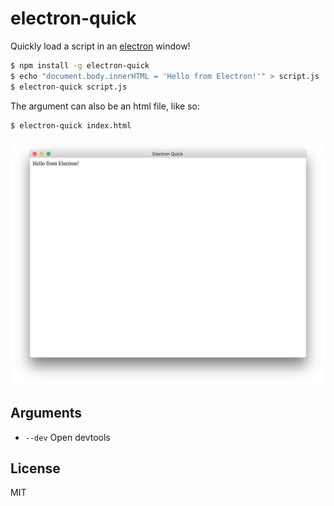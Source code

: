 # electron-quick

Quickly load a script in an [electron](https://electron.atom.io/) window!

```bash
$ npm install -g electron-quick
$ echo "document.body.innerHTML = 'Hello from Electron!'" > script.js
$ electron-quick script.js
```

The argument can also be an html file, like so:

```bash
$ electron-quick index.html
```

![screenshot](screenshot.png)

## Arguments

- `--dev` Open devtools

## License

MIT
